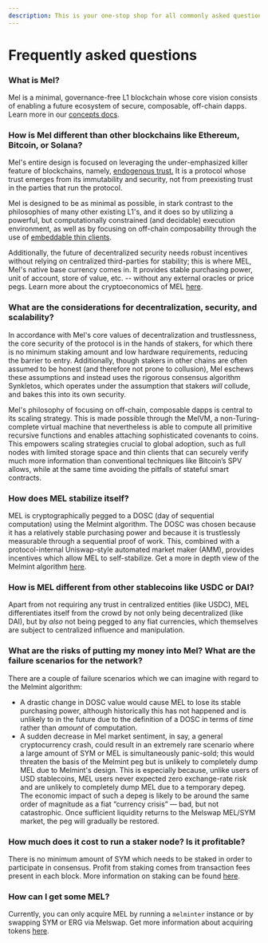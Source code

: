 ```yaml
---
description: This is your one-stop shop for all commonly asked questions.
---
```


# Frequently asked questions

### What is Mel?

Mel is a minimal, governance-free L1 blockchain whose core vision consists of enabling a future ecosystem of secure, composable, off-chain dapps. Learn more in our [concepts docs](broken-reference).

### How is Mel different than other blockchains like Ethereum, Bitcoin, or Solana?

Mel's entire design is focused on leveraging the under-emphasized killer feature of blockchains, namely, [endogenous trust.](../) It is a protocol whose trust emerges from its immutability and security, not from preexisting trust in the parties that run the protocol.

Mel is designed to be as minimal as possible, in stark contrast to the philosophies of many other existing L1's, and it does so by utilizing a powerful, but computationally constrained (and decidable) execution environment, as well as by focusing on off-chain composability through the use of [embeddable thin clients](../concepts/powerful-execution-and-embeddable-thin-clients.md).

Additionally, the future of decentralized security needs robust incentives without relying on centralized third-parties for stability; this is where MEL, Mel's native base currency comes in. It provides stable purchasing power, unit of account, store of value, etc. -- without any external oracles or price pegs. Learn more about the cryptoeconomics of MEL [here](../concepts/sound-cryptoeconomics-with-truly-sound-money.md).

### What are the considerations for decentralization, security, and scalability?

In accordance with Mel's core values of decentralization and trustlessness, the core security of the protocol is in the hands of stakers, for which there is no minimum staking amount and low hardware requirements, reducing the barrier to entry. Additionally, though stakers in other chains are often assumed to be honest (and therefore not prone to collusion), Mel eschews these assumptions and instead uses the rigorous consensus algorithm Synkletos, which operates under the assumption that stakers _will_ collude, and bakes this into its own security.

Mel's philosophy of focusing on off-chain, composable dapps is central to its scaling strategy. This is made possible through the MelVM, a non-Turing-complete virtual machine that nevertheless is able to compute all primitive recursive functions and enables attaching sophisticated covenants to coins. This empowers scaling strategies crucial to global adoption, such as full nodes with limited storage space and thin clients that can securely verify much more information than conventional techniques like Bitcoin’s SPV allows, while at the same time avoiding the pitfalls of stateful smart contracts.

### How does MEL stabilize itself?&#x20;

MEL is cryptographically pegged to a DOSC (day of sequential computation) using the Melmint algorithm. The DOSC was chosen because it has a relatively stable purchasing power and because it is trustlessly measurable through a sequential proof of work. This, combined with a protocol-internal Uniswap-style automated market maker (AMM), provides incentives which allow MEL to self-stabilize. Get a more in depth view of the Melmint algorithm [here](../developer-guides/melmint/getting-tokens/minting-mel-with-melminter.md).

### How is MEL different from other stablecoins like USDC or DAI?

Apart from not requiring any trust in centralized entities (like USDC), MEL differentiates itself from the crowd by not only being decentralized (like DAI), but by _also_ not being pegged to any fiat currencies, which themselves are subject to centralized influence and manipulation.

### What are the risks of putting my money into Mel? What are the failure scenarios for the network?

There are a couple of failure scenarios which we can imagine with regard to the Melmint algorithm:

- A drastic change in DOSC value would cause MEL to lose its stable purchasing power, although historically this has not happened and is unlikely to in the future due to the definition of a DOSC in terms of _time_ rather than _amount_ of computation.
- A sudden decrease in Mel market sentiment, in say, a general cryptocurrency crash, could result in an extremely rare scenario where a large amount of SYM or MEL is simultaneously panic-sold; this would threaten the basis of the Melmint peg but is unlikely to completely dump MEL due to Melmint's design. This is especially because, unlike users of USD stablecoins, MEL users never expected zero exchange-rate risk and are unlikely to completely dump MEL due to a temporary depeg. The economic impact of such a depeg is likely to be around the same order of magnitude as a fiat “currency crisis” — bad, but not catastrophic. Once sufficient liquidity returns to the Melswap MEL/SYM market, the peg will gradually be restored.

### How much does it cost to run a staker node? Is it profitable?

There is no minimum amount of SYM which needs to be staked in order to participate in consensus. Profit from staking comes from transaction fees present in each block. More information on staking can be found [here](../staking-guide/).

### How can I get some MEL?

Currently, you can only acquire MEL by running a `melminter` instance or by swapping SYM or ERG via Melswap. Get more information about acquiring tokens [here](../developer-guides/melmint/getting-tokens/).
